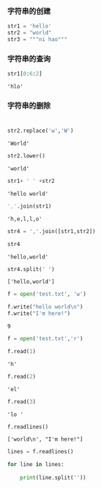 
### 字符串的创建


```python
str1 = 'hello'
str2 = "world"
str3 = """ni hao"""
```

### 字符串的查询


```python
str1[0:6:2]
```




    'hlo'



### 字符串的删除


```python

```

### 


```python
str2.replace('w','W')
```




    'World'




```python
str2.lower()
```




    'world'




```python
str1+ ' ' +str2
```




    'hello world'




```python
','.join(str1)
```




    'h,e,l,l,o'




```python
str4 = ','.join([str1,str2])
```


```python
str4
```




    'hello,world'




```python
str4.split(' ')
```




    ['hello,world']




```python
f = open('test.txt', 'w')
```


```python
f.write("hello world\n")
f.write("I'm here!")
```




    9




```python
f = open('test.txt','r')
```


```python
f.read(1)
```




    'h'




```python
f.read(2)
```




    'el'




```python
f.read(3)
```




    'lo '




```python
f.readlines()
```




    ['world\n', "I'm here!"]




```python
lines = f.readlines()
```


```python
for line in lines:
    
    print(line.split(''))
```


```python

```


```python

```


```python

```
